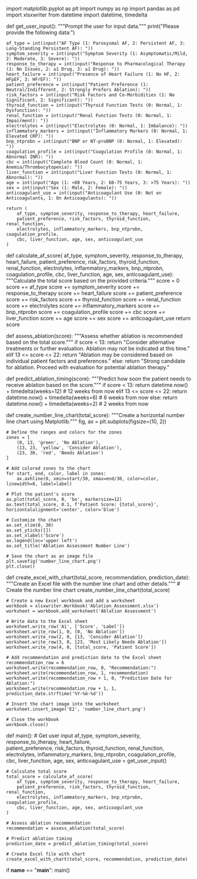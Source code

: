 import matplotlib.pyplot as plt
import numpy as np
import pandas as pd
import xlsxwriter
from datetime import datetime, timedelta

def get_user_input():
    """Prompt the user for input data."""
    print("Please provide the following data:")

    af_type = int(input("AF Type (1: Paroxysmal AF, 2: Persistent AF, 3: Long-Standing Persistent AF): "))
    symptom_severity = int(input("Symptom Severity (1: Asymptomatic/Mild, 2: Moderate, 3: Severe): "))
    response_to_therapy = int(input("Response to Pharmacological Therapy (1: No Issues, 2: ≤1 Drug, 3: ≥1 Drug): "))
    heart_failure = int(input("Presence of Heart Failure (1: No HF, 2: HFpEF, 3: HFrEF): "))
    patient_preference = int(input("Patient Preference (1: Neutral/Indifferent, 2: Strongly Prefers Ablation): "))
    risk_factors = int(input("Risk Factors and Co-Morbidities (1: No Significant, 2: Significant): "))
    thyroid_function = int(input("Thyroid Function Tests (0: Normal, 1: Dysfunction): "))
    renal_function = int(input("Renal Function Tests (0: Normal, 1: Impairment): "))
    electrolytes = int(input("Electrolytes (0: Normal, 1: Imbalance): "))
    inflammatory_markers = int(input("Inflammatory Markers (0: Normal, 1: Elevated CRP): "))
    bnp_ntprobn = int(input("BNP or NT-proBNP (0: Normal, 1: Elevated): "))
    coagulation_profile = int(input("Coagulation Profile (0: Normal, 1: Abnormal INR): "))
    cbc = int(input("Complete Blood Count (0: Normal, 1: Anemia/Thrombocytopenia): "))
    liver_function = int(input("Liver Function Tests (0: Normal, 1: Abnormal): "))
    age = int(input("Age (1: <60 Years, 2: 60-75 Years, 3: >75 Years): "))
    sex = int(input("Sex (1: Male, 2: Female): "))
    anticoagulant_use = int(input("Anticoagulant Use (0: Not on Anticoagulants, 1: On Anticoagulants): "))

    return (
        af_type, symptom_severity, response_to_therapy, heart_failure,
        patient_preference, risk_factors, thyroid_function, renal_function,
        electrolytes, inflammatory_markers, bnp_ntprobn, coagulation_profile,
        cbc, liver_function, age, sex, anticoagulant_use
    )

def calculate_af_score(
        af_type, symptom_severity, response_to_therapy, heart_failure,
        patient_preference, risk_factors, thyroid_function, renal_function,
        electrolytes, inflammatory_markers, bnp_ntprobn, coagulation_profile,
        cbc, liver_function, age, sex, anticoagulant_use):
    """Calculate the total score based on the provided criteria."""
    score = 0
    score += af_type
    score += symptom_severity
    score += response_to_therapy
    score += heart_failure
    score += patient_preference
    score += risk_factors
    score += thyroid_function
    score += renal_function
    score += electrolytes
    score += inflammatory_markers
    score += bnp_ntprobn
    score += coagulation_profile
    score += cbc
    score += liver_function
    score += age
    score += sex
    score += anticoagulant_use
    return score

def assess_ablation(score):
    """Assess whether ablation is recommended based on the total score."""
    if score < 13:
        return "Consider alternative treatments or further evaluation. Ablation may not be indicated at this time."
    elif 13 <= score <= 22:
        return "Ablation may be considered based on individual patient factors and preferences."
    else:
        return "Strong candidate for ablation. Proceed with evaluation for potential ablation therapy."

def predict_ablation_timing(score):
    """Predict how soon the patient needs to receive ablation based on the score."""
    if score < 13:
        return datetime.now() + timedelta(weeks=12)  # 12 weeks from now
    elif 13 <= score <= 22:
        return datetime.now() + timedelta(weeks=6)  # 6 weeks from now
    else:
        return datetime.now() + timedelta(weeks=2)  # 2 weeks from now

def create_number_line_chart(total_score):
    """Create a horizontal number line chart using Matplotlib."""
    fig, ax = plt.subplots(figsize=(10, 2))

    # Define the ranges and colors for the zones
    zones = [
        (0, 13, 'green', 'No Ablation'),
        (13, 23, 'yellow', 'Consider Ablation'),
        (23, 30, 'red', 'Needs Ablation')
    ]

    # Add colored zones to the chart
    for start, end, color, label in zones:
        ax.axhline(0, xmin=start/30, xmax=end/30, color=color, linewidth=8, label=label)

    # Plot the patient's score
    ax.plot(total_score, 0, 'bo', markersize=12)
    ax.text(total_score, 0.1, f'Patient Score: {total_score}', horizontalalignment='center', color='blue')

    # Customize the chart
    ax.set_xlim(0, 30)
    ax.set_yticks([])
    ax.set_xlabel('Score')
    ax.legend(loc='upper left')
    ax.set_title('Ablation Assessment Number Line')

    # Save the chart as an image file
    plt.savefig('number_line_chart.png')
    plt.close()

def create_excel_with_chart(total_score, recommendation, prediction_date):
    """Create an Excel file with the number line chart and other details."""
    # Create the number line chart
    create_number_line_chart(total_score)

    # Create a new Excel workbook and add a worksheet
    workbook = xlsxwriter.Workbook('Ablation_Assessment.xlsx')
    worksheet = workbook.add_worksheet('Ablation Assessment')

    # Write data to the Excel sheet
    worksheet.write_row('A1', ['Score', 'Label'])
    worksheet.write_row(1, 0, [0, 'No Ablation'])
    worksheet.write_row(2, 0, [13, 'Consider Ablation'])
    worksheet.write_row(3, 0, [23, 'Most Likely Needs Ablation'])
    worksheet.write_row(4, 0, [total_score, 'Patient Score'])

    # Add recommendation and prediction date to the Excel sheet
    recommendation_row = 6
    worksheet.write(recommendation_row, 0, "Recommendation:")
    worksheet.write(recommendation_row, 1, recommendation)
    worksheet.write(recommendation_row + 1, 0, "Prediction Date for Ablation:")
    worksheet.write(recommendation_row + 1, 1, prediction_date.strftime('%Y-%m-%d'))

    # Insert the chart image into the worksheet
    worksheet.insert_image('E2', 'number_line_chart.png')

    # Close the workbook
    workbook.close()

def main():
    # Get user input
    af_type, symptom_severity, response_to_therapy, heart_failure, \
    patient_preference, risk_factors, thyroid_function, renal_function, \
    electrolytes, inflammatory_markers, bnp_ntprobn, coagulation_profile, \
    cbc, liver_function, age, sex, anticoagulant_use = get_user_input()

    # Calculate total score
    total_score = calculate_af_score(
        af_type, symptom_severity, response_to_therapy, heart_failure,
        patient_preference, risk_factors, thyroid_function, renal_function,
        electrolytes, inflammatory_markers, bnp_ntprobn, coagulation_profile,
        cbc, liver_function, age, sex, anticoagulant_use
    )

    # Assess ablation recommendation
    recommendation = assess_ablation(total_score)

    # Predict ablation timing
    prediction_date = predict_ablation_timing(total_score)

    # Create Excel file with chart
    create_excel_with_chart(total_score, recommendation, prediction_date)

if __name__ == "__main__":
    main()

